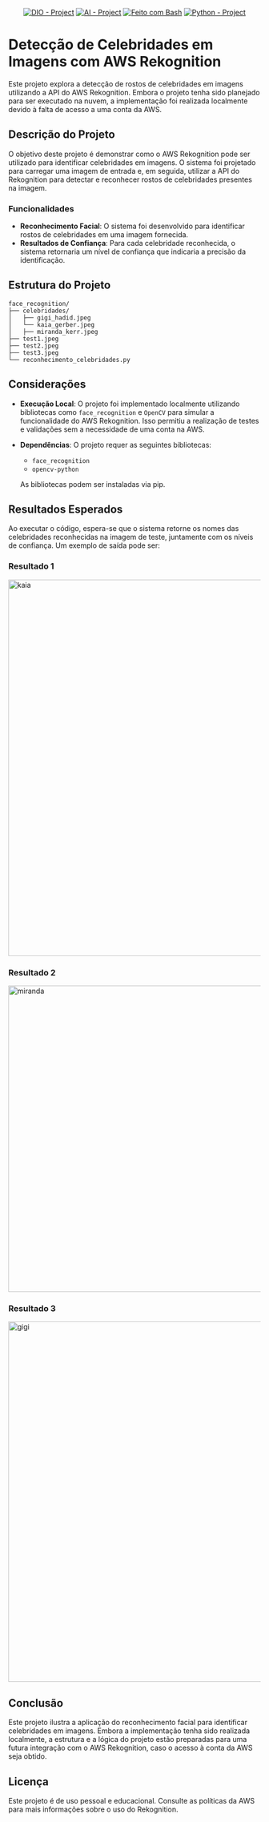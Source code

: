 <p align="center">
<a href="https://dio.me/"><img src="https://img.shields.io/badge/DIO-Project-FED564?logo=vimeo" alt="DIO - Project"></a>
<a href="https://en.wikipedia.org/wiki/Artificial_intelligence"><img src="https://img.shields.io/badge/AI-Project-FED564?logo=openai" alt="AI - Project"></a>
<a href="https://www.gnu.org/software/bash/" title="Vá para a página inicial do Bash"><img src="https://img.shields.io/badge/Prompt-Project-FED564?logo=gnu-bash&amp;logoColor=white" alt="Feito com Bash"></a>
 <a href="https://www.python.org/"><img src="https://img.shields.io/badge/Code-Project-FED564?logo=Python " alt="Python - Project"></a>
 
# Detecção de Celebridades em Imagens com AWS Rekognition

Este projeto explora a detecção de rostos de celebridades em imagens utilizando a API do AWS Rekognition. Embora o projeto tenha sido planejado para ser executado na nuvem, a implementação foi realizada localmente devido à falta de acesso a uma conta da AWS.

## Descrição do Projeto

O objetivo deste projeto é demonstrar como o AWS Rekognition pode ser utilizado para identificar celebridades em imagens. O sistema foi projetado para carregar uma imagem de entrada e, em seguida, utilizar a API do Rekognition para detectar e reconhecer rostos de celebridades presentes na imagem.

### Funcionalidades

- **Reconhecimento Facial**: O sistema foi desenvolvido para identificar rostos de celebridades em uma imagem fornecida.
- **Resultados de Confiança**: Para cada celebridade reconhecida, o sistema retornaria um nível de confiança que indicaria a precisão da identificação.

## Estrutura do Projeto
```
face_recognition/
├── celebridades/               
│   ├── gigi_hadid.jpeg
│   └── kaia_gerber.jpeg
│   ├── miranda_kerr.jpeg
├── test1.jpeg 
├── test2.jpeg
├── test3.jpeg
└── reconhecimento_celebridades.py 
```

## Considerações

- **Execução Local**: O projeto foi implementado localmente utilizando bibliotecas como `face_recognition` e `OpenCV` para simular a funcionalidade do AWS Rekognition. Isso permitiu a realização de testes e validações sem a necessidade de uma conta na AWS.
- **Dependências**: O projeto requer as seguintes bibliotecas:
  - `face_recognition`
  - `opencv-python`

  As bibliotecas podem ser instaladas via pip.

## Resultados Esperados

Ao executar o código, espera-se que o sistema retorne os nomes das celebridades reconhecidas na imagem de teste, juntamente com os níveis de confiança. Um exemplo de saída pode ser:

### Resultado 1

<img width="752" alt="kaia" src="https://github.com/user-attachments/assets/b4dfa6eb-a8d3-437a-a85a-d16de256fe2d" />

### Resultado 2

<img width="612" alt="miranda" src="https://github.com/user-attachments/assets/e4cecf2e-6508-47ba-84e0-0f17ea079b53" />

### Resultado 3

<img width="720" alt="gigi" src="https://github.com/user-attachments/assets/63ab724f-a1e7-4b11-b8d6-d754cdb85ad6" />

## Conclusão

Este projeto ilustra a aplicação do reconhecimento facial para identificar celebridades em imagens. Embora a implementação tenha sido realizada localmente, a estrutura e a lógica do projeto estão preparadas para uma futura integração com o AWS Rekognition, caso o acesso à conta da AWS seja obtido.

## Licença

Este projeto é de uso pessoal e educacional. Consulte as políticas da AWS para mais informações sobre o uso do Rekognition.
